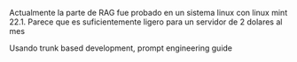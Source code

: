 Actualmente la parte de RAG fue probado en un sistema linux con linux mint 22.1. Parece que es suficientemente ligero para un servidor de 2 dolares al mes

Usando trunk based development, prompt engineering guide

